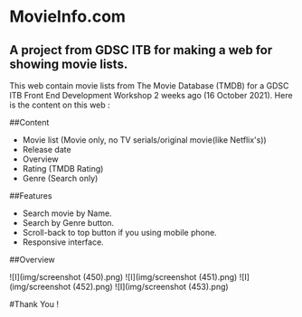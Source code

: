 # MovieInfo.com
A project from GDSC ITB for making a web for showing movie lists.
---------------------------------------------------------------
This web contain movie lists from The Movie Database (TMDB) for a GDSC ITB Front End Development Workshop 2 weeks ago (16 October 2021).
Here is the content on this web : 

##Content
- Movie list (Movie only, no TV serials/original movie(like Netflix's))
- Release date
- Overview
- Rating (TMDB Rating)
- Genre (Search only)

##Features
- Search movie by Name.
- Search by Genre button.
- Scroll-back to top button if you using mobile phone.
- Responsive interface.

##Overview

![I](img/screenshot (450).png)
![I](img/screenshot (451).png)
![I](img/screenshot (452).png)
![I](img/screenshot (453).png)

#Thank You !
